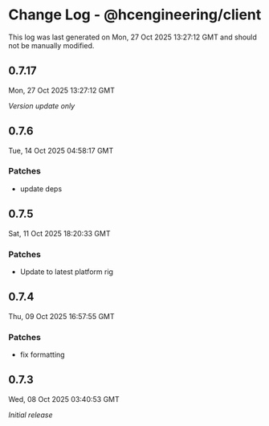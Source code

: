 # Change Log - @hcengineering/client

This log was last generated on Mon, 27 Oct 2025 13:27:12 GMT and should not be manually modified.

## 0.7.17
Mon, 27 Oct 2025 13:27:12 GMT

_Version update only_

## 0.7.6
Tue, 14 Oct 2025 04:58:17 GMT

### Patches

- update deps

## 0.7.5
Sat, 11 Oct 2025 18:20:33 GMT

### Patches

- Update to latest platform rig

## 0.7.4
Thu, 09 Oct 2025 16:57:55 GMT

### Patches

- fix formatting

## 0.7.3
Wed, 08 Oct 2025 03:40:53 GMT

_Initial release_

